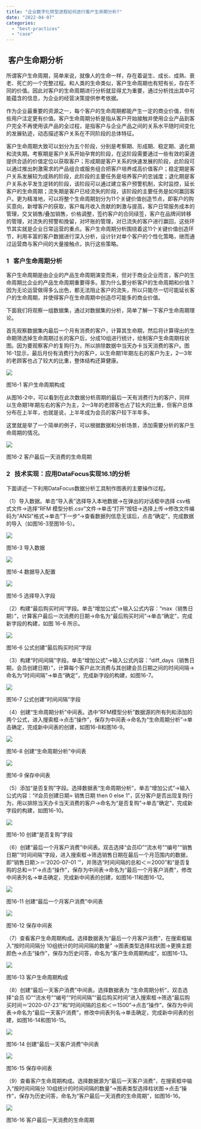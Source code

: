 ```yaml
---
title: "企业数字化转型进程如何进行客户生命期分析?"
date: "2022-04-07"
categories: 
  - "best-practices"
  - "case"
---
```


##  客户生命期分析

所谓客户生命周期，简单来说，就像人的生命一样，存在着诞生、成长、成熟、衰老、死亡的一个完整过程。和人类的生命类似，客户生命周期也有短有长，存在不同的价值。因此对客户的生命周期进行分析就显得尤为重要，通过分析找出其中可能蕴含的信息，为企业的经营决策提供参考依据。

作为企业最重要的资源之一，每个客户的生命周期都能产生一定的商业价值，但有些用户注定更有价值。客户生命周期分析是指从客户开始接触并使用企业产品到客户完全不再使用该产品的全过程，是指客户与企业产品之间的关系水平随时间变化的发展轨迹，动态描述客户关系在不同阶段的总体特征。

客户生命周期大致可以划分为五个阶段，分别是考察期、形成期、稳定期、退化期和流失期。考察期是客户关系开始孕育的阶段，在这阶段需要通过一些有效的渠道提供合适的价值定位以获取客户；形成期是客户关系的快速发展的阶段，此阶段可以通过推出刺激需求的产品组合或服务组合把客户培养成高价值客户；稳定期是客户关系发展较为成熟的阶段，此阶段的主要任务是培养客户的忠诚度；退化期是客户关系水平发生逆转的阶段，该阶段可以通过建立客户预警机制，实时监控，延长客户的生命周期；流失期是客户已经流失的阶段，该阶段的主要任务是如何赢回客户。更为精准地，可以将整个生命周期划分为11个关键价值创造节点，即客户的购买意向，新增客户的获取，客户每月收入贡献的刺激与提高，客户日常服务成本的管理，交叉销售/叠加销售，价格调整，签约客户的合同续签，客户在品牌间转移的管理，对流失的预警和挽留，对坏账的管理，对已流失的客户进行赢回，这些环节其实就是企业日常运营的重点。客户生命周期分析围绕着这11个关键价值创造环节，利用丰富的客户数据进行深入分析，设计针对单个客户的个性化策略，继而通过运营商与客户间的大量接触点，执行这些策略。

### 1   客户生命周期分析

客户生命周期是由企业的产品生命周期演变而来，但对于商业企业而言，客户的生命周期比企业的产品生命周期重要得多。那为什么要分析客户的生命周期和价值？因为无论运营做得多么出色，都无法阻止客户的流失，所以只能尽一切可能延长客户的生命周期，并使得客户在生命周期中创造尽可能多的商业价值。

下面我们将观察一组数据集，通过对数据集的分析，简单了解一下客户生命周期理论。

首先观察数据集内最后一个月有消费的客户，计算其生命期，然后将计算得出的生命期筛选掉生命周期过长的客户后，分成10组进行统计，绘制客户生命周期柱状图。因为要观察客户的复购行为，所以排除数据中当天办卡当天消费的客户。图16-1显示，最后月份有消费行为的客户，以生命期1年期左右的客户为主，2—3年的老顾客也占了较大的比重，整体结构还算健康。

![](images/1649298622-图16-1-客户生命周期构成.png)

图16-1 客户生命周期构成

从图16-2中，可以看到在此次数据分析周期的最后一天有消费行为的客户，同样以生命期1年期左右的客户为主，2—3年的老顾客也占了较大的比重，但客户总体分布在上半年，也就是说，上半年成为会员的客户较下半年多。

这里就是举了一个简单的例子，可以根据数据和分析场景，添加需要分析的客户生命周期的情况。

![](images/1649298627-图16-2-客户最后一天消费的生命周期.png)

图16-2 客户最后一天消费的生命周期

### 2   技术实现：应用DataFocus实现16.1的分析

下面讲述一下利用DataFocus数据分析工具制作图表的主要操作过程。

（1）导入数据。单击“导入表”选择导入本地数据→在弹出的对话框中选择 csv格式文件→选择“RFM 模型分析.csv”文件→单击“打开”按钮→选择上传→修改文件编码为“ANSI”格式→单击“下一步”→查看数据列信息无误后，点击“确定”，完成数据的导入（如图16-3至图16-5）。

![](images/1649298632-图16-3-导入数据.png)

图16-3 导入数据

![](images/1649298637-图16-4-数据导入配置.png)

图16-4 数据导入配置

![](images/1649298641-图16-5-选择导入字段.png)

图16-5 选择导入字段

（2）构建“最后购买时间”字段。单击“增加公式”→输入公式内容：“max（销售日期）”，计算客户最后一次消费的日期→命名为“最后购买时间”→单击“确定”，完成新字段的构建，如图 16-6 所示。

![](images/1649298646-图16-6-公式创建最后购买时间字段.png)

图16-6 公式创建“最后购买时间”字段

（3）构建“时间间隔”字段。单击“增加公式”→输入公式内容：“diff\_days（销售日期，会员创建日期）”，计算每个客户此次消费与其创建会员日期之间的时间间隔→命名为“时间间隔”→单击“确定”，完成新字段的构建，如图16-7。

![](images/1649298651-图16-7-公式创建时间间隔字段.png)

图16-7 公式创建“时间间隔”字段

（4）创建“生命周期分析”中间表。选中“RFM模型分析”数据源的所有列和添加的两个公式，进入搜索框→点击“操作”，保存为中间表→命名为“生命周期分析”→单击确定，完成新中间表的创建，如图16-8和图16-9。

![](images/1649298655-图16-8-创建生命周期分析中间表.png)

图16-8 创建“生命周期分析”中间表

![](images/1649298661-图16-9-保存中间表.png)

图16-9 保存中间表

（5）添加“是否复购”字段。选择数据表“生命周期分析”，单击“增加公式”→输入公式内容：“if会员创建日期\= 销售日期 then 0 else 1”，区分客户是否出现复购行为，用以排除当天办卡当天消费的客户→命名为“是否复购”→单击“确定”，完成新字段的构建，如图16-10。

![](images/1649298666-图16-10-创建是否复购字段.png)

图16-10 创建“是否复购”字段

（6）创建“最后一个月客户消费”中间表。双击选择“会员ID”“流水号”“编号”“销售日期”“时间间隔”字段，进入搜索框→筛选销售日期在最后一个月范围内的数据，即“销售日期＞＝‘2020-07-01 ’”，并筛选“时间间隔的总和＜＝2000”和“是否复购的总和＝1”→点击“操作”，保存为中间表→命名为“最后一个月客户消费”，修改中间表列名→单击确定，完成新中间表的创建，如图16-11和图16-12。

![](images/1649298670-图16-11-创建最后一个月客户消费中间表.png)

图16-11 创建“最后一个月客户消费”中间表

![](images/1649298676-图16-12-保存中间表.png)

图16-12 保存中间表

（7）查看客户生命周期构成。选择数据表为“最后一个月客户消费”，在搜索框输入“按时间间隔分 10组统计的时间间隔的数量” →图表类型选择柱状图→更换主题颜色→点击“操作”，保存为历史问答，命名为“客户生命周期构成”，如图16-13。

![](images/1649298681-图16-13-客户生命周期构成.png)

图16-13 客户生命周期构成

（8）创建“最后一天客户消费”中间表。选择数据表为 “生命周期分析”，双击选择“会员 ID”“流水号”“编号”“时间间隔”“最后购买时间”进入搜索框→筛选“最后购买时间＝‘2020-07-23’”和“时间间隔的总和＜＝1500”→点击“操作”，保存为中间表→命名为“最后一天客户消费”，修改中间表列名→单击确定，完成新中间表的创建，如图16-14和图16-15。

![](images/1649298686-图16-14-创建最后一天客户消费中间表.png)

图16-14 创建“最后一天客户消费”中间表

![](images/1649298691-图16-15-保存中间表.png)

图16-15 保存中间表

（9）查看客户生命周期构成。选择数据源为“最后一天客户消费”，在搜索框中输入“按时间间隔分 10组统计的时间间隔的数量”→图表类型选择柱状图→点击“操作”，保存为历史问答，命名为“客户最后一天消费的生命周期”，如图16-16。

![](images/1649298696-图16-16-客户最后一天消费的生命周期.png)

图16-16 客户最后一天消费的生命周期
